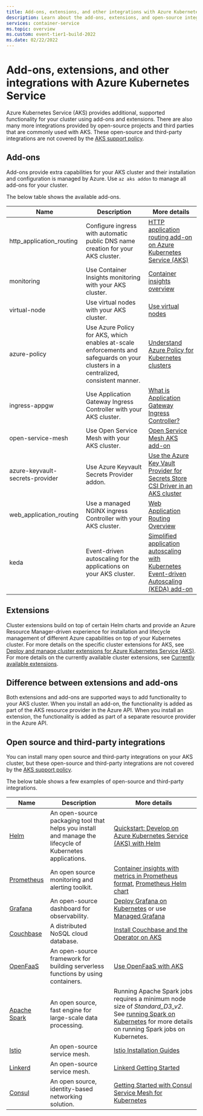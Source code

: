 ```yaml
---
title: Add-ons, extensions, and other integrations with Azure Kubernetes Service
description: Learn about the add-ons, extensions, and open-source integrations you can use with Azure Kubernetes Service.
services: container-service
ms.topic: overview
ms.custom: event-tier1-build-2022
ms.date: 02/22/2022
---
```


# Add-ons, extensions, and other integrations with Azure Kubernetes Service

Azure Kubernetes Service (AKS) provides additional, supported functionality for your cluster using add-ons and extensions. There are also many more integrations provided by open-source projects and third parties that are commonly used with AKS. These open-source and third-party integrations are not covered by the [AKS support policy][aks-support-policy].

## Add-ons

Add-ons provide extra capabilities for your AKS cluster and their installation and configuration is managed by Azure. Use `az aks addon` to manage all add-ons for your cluster.

The below table shows the available add-ons.

| Name | Description | More details |
|---|---|---|
| http_application_routing | Configure ingress with automatic public DNS name creation for your AKS cluster. | [HTTP application routing add-on on Azure Kubernetes Service (AKS)][http-app-routing] |
| monitoring | Use Container Insights monitoring with your AKS cluster. | [Container insights overview][container-insights] |
| virtual-node | Use virtual nodes with your AKS cluster. | [Use virtual nodes][virtual-nodes] |
| azure-policy | Use Azure Policy for AKS, which enables at-scale enforcements and safeguards on your clusters in a centralized, consistent manner. | [Understand Azure Policy for Kubernetes clusters][azure-policy-aks] |
| ingress-appgw | Use Application Gateway Ingress Controller with your AKS cluster. | [What is Application Gateway Ingress Controller?][agic] |
| open-service-mesh | Use Open Service Mesh with your AKS cluster. | [Open Service Mesh AKS add-on][osm] |
| azure-keyvault-secrets-provider | Use Azure Keyvault Secrets Provider addon.| [Use the Azure Key Vault Provider for Secrets Store CSI Driver in an AKS cluster][keyvault-secret-provider] |
| web_application_routing | Use a managed NGINX ingress Controller with your AKS cluster.| [Web Application Routing Overview][web-app-routing] |
| keda | Event-driven autoscaling for the applications on your AKS cluster. | [Simplified application autoscaling with Kubernetes Event-driven Autoscaling (KEDA) add-on][keda]|

## Extensions

Cluster extensions build on top of certain Helm charts and provide an Azure Resource Manager-driven experience for installation and lifecycle management of different Azure capabilities on top of your Kubernetes cluster. For more details on the specific cluster extensions for AKS, see [Deploy and manage cluster extensions for Azure Kubernetes Service (AKS)][cluster-extensions]. For more details on the currently available cluster extensions, see [Currently available extensions][cluster-extensions-current].

## Difference between extensions and add-ons

Both extensions and add-ons are supported ways to add functionality to your AKS cluster. When you install an add-on, the functionality is added as part of the AKS resource provider in the Azure API. When you install an extension, the functionality is added as part of a separate resource provider in the Azure API.

## Open source and third-party integrations

You can install many open source and third-party integrations on your AKS cluster, but these open-source and third-party integrations are not covered by the [AKS support policy][aks-support-policy].

The below table shows a few examples of open-source and third-party integrations.

| Name | Description | More details |
|---|---|---|
| [Helm][helm] | An open-source packaging tool that helps you install and manage the lifecycle of Kubernetes applications. | [Quickstart: Develop on Azure Kubernetes Service (AKS) with Helm][helm-qs] |
| [Prometheus][prometheus] | An open source monitoring and alerting toolkit. | [Container insights with metrics in Prometheus format][prometheus-az-monitor], [Prometheus Helm chart][prometheus-helm-chart] |
| [Grafana][grafana] | An open-source dashboard for observability.  | [Deploy Grafana on Kubernetes][grafana-install] or use [Managed Grafana][managed-grafana]|
| [Couchbase][couchdb] | A distributed NoSQL cloud database. | [Install Couchbase and the Operator on AKS][couchdb-install] |
| [OpenFaaS][open-faas]| An open-source framework for building serverless functions by using containers. | [Use OpenFaaS with AKS][open-faas-aks] |
| [Apache Spark][apache-spark] | An open source, fast engine for large-scale data processing. | Running Apache Spark jobs requires a minimum node size of *Standard_D3_v2*. See [running Spark on Kubernetes][spark-kubernetes] for more details on running Spark jobs on Kubernetes. |
| [Istio][istio] | An open-source service mesh. | [Istio Installation Guides][istio-install] |
| [Linkerd][linkerd] | An open-source service mesh. | [Linkerd Getting Started][linkerd-install] |
| [Consul][consul] | An open source, identity-based networking solution. | [Getting Started with Consul Service Mesh for Kubernetes][consul-install] |


[http-app-routing]: http-application-routing.md
[container-insights]: ../azure-monitor/containers/container-insights-overview.md
[virtual-nodes]: virtual-nodes.md
[azure-policy-aks]: ../governance/policy/concepts/policy-for-kubernetes.md#install-azure-policy-add-on-for-aks
[agic]: ../application-gateway/ingress-controller-overview.md
[osm]: open-service-mesh-about.md
[keyvault-secret-provider]: csi-secrets-store-driver.md
[cluster-extensions]: cluster-extensions.md?tabs=azure-cli
[cluster-extensions-current]: cluster-extensions.md?tabs=azure-cli#currently-available-extensions
[aks-support-policy]: support-policies.md
[helm]: https://helm.sh
[helm-qs]: quickstart-helm.md
[prometheus]: https://prometheus.io/
[prometheus-helm-chart]: https://github.com/prometheus-community/helm-charts#usage
[prometheus-az-monitor]: monitor-aks.md#container-insights
[istio]: https://istio.io/
[istio-install]: https://istio.io/latest/docs/setup/install/
[linkerd]: https://linkerd.io/
[linkerd-install]: https://linkerd.io/getting-started/
[consul]: https://www.consul.io/
[consul-install]: https://learn.hashicorp.com/tutorials/consul/service-mesh-deploy
[grafana]: https://grafana.com/
[grafana-install]: https://grafana.com/docs/grafana/latest/installation/kubernetes/
[couchdb]: https://www.couchbase.com/
[couchdb-install]: https://docs.couchbase.com/operator/current/tutorial-aks.html
[open-faas]: https://www.openfaas.com/
[open-faas-aks]: openfaas.md
[apache-spark]: https://spark.apache.org/
[azure-ml-overview]: ../machine-learning/how-to-attach-kubernetes-anywhere.md
[spark-kubernetes]: https://spark.apache.org/docs/latest/running-on-kubernetes.html
[dapr-overview]: ./dapr.md
[gitops-overview]: ../azure-arc/kubernetes/conceptual-gitops-flux2.md
[managed-grafana]: ../managed-grafana/overview.md
[keda]: keda-about.md
[web-app-routing]: web-app-routing.md